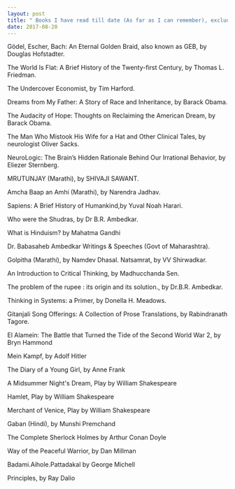 ```yaml
---
layout: post
title: " Books I have read till date (As far as I can remember), excluding textbooks ofcourse "
date: 2017-08-20
---
```


Gödel, Escher, Bach: An Eternal Golden Braid, also known as GEB, by Douglas Hofstadter. 

The World Is Flat: A Brief History of the Twenty-first Century, by Thomas L. Friedman. 

The Undercover Economist, by Tim Harford.

Dreams from My Father: A Story of Race and Inheritance, by Barack Obama. 

The Audacity of Hope: Thoughts on Reclaiming the American Dream, by Barack Obama.

The Man Who Mistook His Wife for a Hat and Other Clinical Tales, by neurologist Oliver Sacks.

NeuroLogic: The Brain’s Hidden Rationale Behind Our Irrational Behavior, by Eliezer Sternberg.

MRUTUNJAY (Marathi), by SHIVAJI SAWANT.

Amcha Baap an Amhi (Marathi), by Narendra Jadhav. 

Sapiens: A Brief History of Humankind,by Yuval Noah Harari. 

Who were the Shudras, by Dr B.R. Ambedkar. 

What is Hinduism? by Mahatma Gandhi 

Dr. Babasaheb Ambedkar Writings & Speeches (Govt of Maharashtra).

Golpitha (Marathi), by Namdev Dhasal. Natsamrat, by VV Shirwadkar. 

An Introduction to Critical Thinking, by Madhucchanda Sen.

The problem of the rupee : its origin and its solution., by Dr.B.R. Ambedkar. 

Thinking in Systems: a Primer, by Donella H. Meadows. 

Gitanjali Song Offerings: A Collection of Prose Translations, by Rabindranath Tagore.

El Alamein: The Battle that Turned the Tide of the Second World War 2, by Bryn Hammond 

Mein Kampf, by Adolf Hitler

The Diary of a Young Girl, by Anne Frank

A Midsummer Night's Dream, Play by William Shakespeare

Hamlet, Play by William Shakespeare

Merchant of Venice, Play by William Shakespeare

Gaban (Hindi), by Munshi Premchand

The Complete Sherlock Holmes by Arthur Conan Doyle 

Way of the Peaceful Warrior, by Dan Millman

Badami.Aihole.Pattadakal by George Michell

Principles, by Ray Dalio
